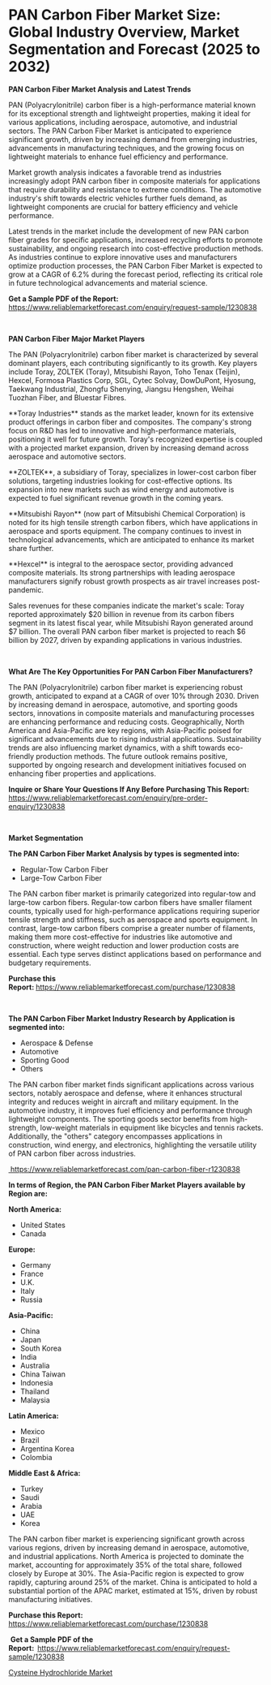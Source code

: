 <p><h1>PAN Carbon Fiber Market Size: Global Industry Overview, Market Segmentation and Forecast (2025 to 2032)</h1></p><p><strong>PAN Carbon Fiber Market Analysis and Latest Trends</strong></p>
<p><p>PAN (Polyacrylonitrile) carbon fiber is a high-performance material known for its exceptional strength and lightweight properties, making it ideal for various applications, including aerospace, automotive, and industrial sectors. The PAN Carbon Fiber Market is anticipated to experience significant growth, driven by increasing demand from emerging industries, advancements in manufacturing techniques, and the growing focus on lightweight materials to enhance fuel efficiency and performance.</p><p>Market growth analysis indicates a favorable trend as industries increasingly adopt PAN carbon fiber in composite materials for applications that require durability and resistance to extreme conditions. The automotive industry's shift towards electric vehicles further fuels demand, as lightweight components are crucial for battery efficiency and vehicle performance. </p><p>Latest trends in the market include the development of new PAN carbon fiber grades for specific applications, increased recycling efforts to promote sustainability, and ongoing research into cost-effective production methods. As industries continue to explore innovative uses and manufacturers optimize production processes, the PAN Carbon Fiber Market is expected to grow at a CAGR of 6.2% during the forecast period, reflecting its critical role in future technological advancements and material science.</p></p>
<p><strong>Get a Sample PDF of the Report:&nbsp;</strong> <a href="https://www.reliablemarketforecast.com/enquiry/request-sample/1230838?utm_campaign=3491&utm_medium=2&utm_source=Github&utm_content=ia&utm_term=01042025&utm_id=pan-carbon-fiber">https://www.reliablemarketforecast.com/enquiry/request-sample/1230838</a></p>
<p>&nbsp;</p>
<p><strong>PAN Carbon Fiber Major Market Players</strong></p>
<p><p>The PAN (Polyacrylonitrile) carbon fiber market is characterized by several dominant players, each contributing significantly to its growth. Key players include Toray, ZOLTEK (Toray), Mitsubishi Rayon, Toho Tenax (Teijin), Hexcel, Formosa Plastics Corp, SGL, Cytec Solvay, DowDuPont, Hyosung, Taekwang Industrial, Zhongfu Shenying, Jiangsu Hengshen, Weihai Tuozhan Fiber, and Bluestar Fibres.</p><p>**Toray Industries** stands as the market leader, known for its extensive product offerings in carbon fiber and composites. The company's strong focus on R&D has led to innovative and high-performance materials, positioning it well for future growth. Toray's recognized expertise is coupled with a projected market expansion, driven by increasing demand across aerospace and automotive sectors.</p><p>**ZOLTEK**, a subsidiary of Toray, specializes in lower-cost carbon fiber solutions, targeting industries looking for cost-effective options. Its expansion into new markets such as wind energy and automotive is expected to fuel significant revenue growth in the coming years.</p><p>**Mitsubishi Rayon** (now part of Mitsubishi Chemical Corporation) is noted for its high tensile strength carbon fibers, which have applications in aerospace and sports equipment. The company continues to invest in technological advancements, which are anticipated to enhance its market share further.</p><p>**Hexcel** is integral to the aerospace sector, providing advanced composite materials. Its strong partnerships with leading aerospace manufacturers signify robust growth prospects as air travel increases post-pandemic.</p><p>Sales revenues for these companies indicate the market's scale: Toray reported approximately $20 billion in revenue from its carbon fibers segment in its latest fiscal year, while Mitsubishi Rayon generated around $7 billion. The overall PAN carbon fiber market is projected to reach $6 billion by 2027, driven by expanding applications in various industries.</p></p>
<p>&nbsp;</p>
<p><strong>What Are The Key Opportunities For PAN Carbon Fiber Manufacturers?</strong></p>
<p><p>The PAN (Polyacrylonitrile) carbon fiber market is experiencing robust growth, anticipated to expand at a CAGR of over 10% through 2030. Driven by increasing demand in aerospace, automotive, and sporting goods sectors, innovations in composite materials and manufacturing processes are enhancing performance and reducing costs. Geographically, North America and Asia-Pacific are key regions, with Asia-Pacific poised for significant advancements due to rising industrial applications. Sustainability trends are also influencing market dynamics, with a shift towards eco-friendly production methods. The future outlook remains positive, supported by ongoing research and development initiatives focused on enhancing fiber properties and applications.</p></p>
<p><strong>Inquire or Share Your Questions If Any Before Purchasing This Report:</strong> <a href="https://www.reliablemarketforecast.com/enquiry/pre-order-enquiry/1230838?utm_campaign=3491&utm_medium=2&utm_source=Github&utm_content=ia&utm_term=01042025&utm_id=pan-carbon-fiber">https://www.reliablemarketforecast.com/enquiry/pre-order-enquiry/1230838</a></p>
<p>&nbsp;</p>
<p><strong>Market Segmentation</strong></p>
<p><strong>The PAN Carbon Fiber Market Analysis by types is segmented into:</strong></p>
<p><ul><li>Regular-Tow Carbon Fiber</li><li>Large-Tow Carbon Fiber</li></ul></p>
<p><p>The PAN carbon fiber market is primarily categorized into regular-tow and large-tow carbon fibers. Regular-tow carbon fibers have smaller filament counts, typically used for high-performance applications requiring superior tensile strength and stiffness, such as aerospace and sports equipment. In contrast, large-tow carbon fibers comprise a greater number of filaments, making them more cost-effective for industries like automotive and construction, where weight reduction and lower production costs are essential. Each type serves distinct applications based on performance and budgetary requirements.</p></p>
<p><strong>Purchase this Report:&nbsp;</strong><a href="https://www.reliablemarketforecast.com/purchase/1230838?utm_campaign=3491&utm_medium=2&utm_source=Github&utm_content=ia&utm_term=01042025&utm_id=pan-carbon-fiber">https://www.reliablemarketforecast.com/purchase/1230838</a></p>
<p>&nbsp;</p>
<p><strong>The PAN Carbon Fiber Market Industry Research by Application is segmented into:</strong></p>
<p><ul><li>Aerospace & Defense</li><li>Automotive</li><li>Sporting Good</li><li>Others</li></ul></p>
<p><p>The PAN carbon fiber market finds significant applications across various sectors, notably aerospace and defense, where it enhances structural integrity and reduces weight in aircraft and military equipment. In the automotive industry, it improves fuel efficiency and performance through lightweight components. The sporting goods sector benefits from high-strength, low-weight materials in equipment like bicycles and tennis rackets. Additionally, the "others" category encompasses applications in construction, wind energy, and electronics, highlighting the versatile utility of PAN carbon fiber across industries.</p></p>
<p><a href="https://www.reliablemarketforecast.com/pan-carbon-fiber-r1230838?utm_campaign=3491&utm_medium=2&utm_source=Github&utm_content=ia&utm_term=01042025&utm_id=pan-carbon-fiber">&nbsp;https://www.reliablemarketforecast.com/pan-carbon-fiber-r1230838</a></p>
<p><strong>In terms of Region, the PAN Carbon Fiber Market Players available by Region are:</strong></p>
<p>
    <p> <strong> North America: </strong>
        <ul>
            <li>United States</li>
            <li>Canada</li>
        </ul>
        </p> 
    <p> <strong> Europe: </strong>
        <ul>
            <li>Germany</li>
            <li>France</li>
            <li>U.K.</li>
            <li>Italy</li>
            <li>Russia</li>
        </ul>
        </p> 
    <p> <strong> Asia-Pacific: </strong>
        <ul>
            <li>China</li>
            <li>Japan</li>
            <li>South Korea</li>
            <li>India</li>
            <li>Australia</li>
            <li>China Taiwan</li>
            <li>Indonesia</li>
            <li>Thailand</li>
            <li>Malaysia</li>
        </ul>
        </p> 
    <p> <strong> Latin America: </strong>
        <ul>
            <li>Mexico</li>
            <li>Brazil</li>
            <li>Argentina Korea</li>
            <li>Colombia</li>
        </ul>
        </p> 
    <p> <strong> Middle East & Africa: </strong>
        <ul>
            <li>Turkey</li>
            <li>Saudi</li>
            <li>Arabia</li>
            <li>UAE</li>
            <li>Korea</li>
        </ul>
    </p>
    </p>
<p><p>The PAN carbon fiber market is experiencing significant growth across various regions, driven by increasing demand in aerospace, automotive, and industrial applications. North America is projected to dominate the market, accounting for approximately 35% of the total share, followed closely by Europe at 30%. The Asia-Pacific region is expected to grow rapidly, capturing around 25% of the market. China is anticipated to hold a substantial portion of the APAC market, estimated at 15%, driven by robust manufacturing initiatives.</p></p>
<p><strong>Purchase this Report: </strong><a href="https://www.reliablemarketforecast.com/purchase/1230838?utm_campaign=3491&utm_medium=2&utm_source=Github&utm_content=ia&utm_term=01042025&utm_id=pan-carbon-fiber">https://www.reliablemarketforecast.com/purchase/1230838</a></p>
<p>&nbsp;<strong>Get a Sample PDF of the Report:&nbsp;&nbsp;</strong><a href="https://www.reliablemarketforecast.com/enquiry/request-sample/1230838?utm_campaign=3491&utm_medium=2&utm_source=Github&utm_content=ia&utm_term=01042025&utm_id=pan-carbon-fiber">https://www.reliablemarketforecast.com/enquiry/request-sample/1230838</a></p>
<p><strong></strong></p>
<p><p><a href="https://github.com/braisykhwezi/Market-Research-Report-List-1/blob/main/cysteine-hydrochloride-market.md?utm_campaign=3491&utm_medium=2&utm_source=Github&utm_content=ia&utm_term=01042025&utm_id=pan-carbon-fiber">Cysteine Hydrochloride Market</a></p></p>